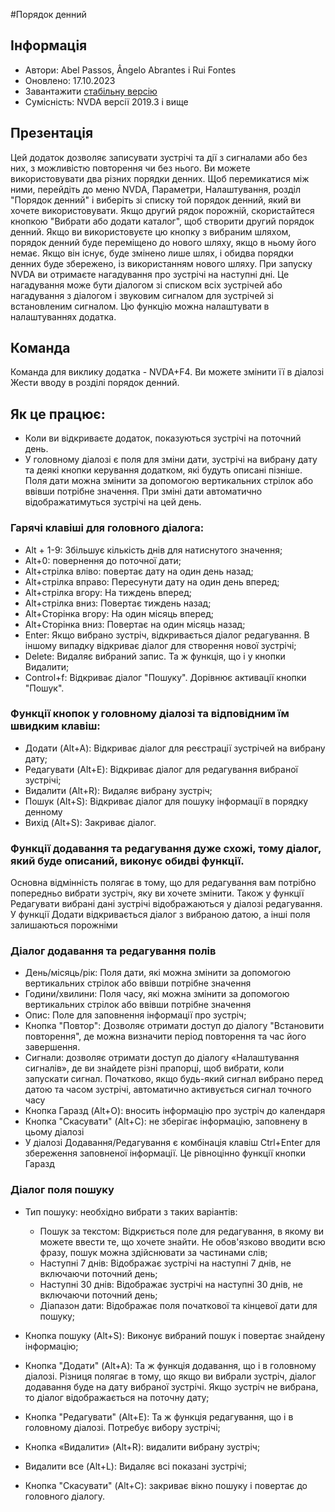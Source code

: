 #Порядок денний


## Інформація
* Автори: Abel Passos, Ângelo Abrantes і Rui Fontes
* Оновлено: 17.10.2023
* Завантажити [стабільну версію][1]
* Сумісність: NVDA версії 2019.3 і вище


## Презентація
Цей додаток дозволяє записувати зустрічі та дії з сигналами або без них, з можливістю повторення чи без нього.
Ви можете використовувати два різних порядки денних.
Щоб перемикатися між ними, перейдіть до меню NVDA, Параметри, Налаштування, розділ "Порядок денний" і виберіть зі списку той порядок денний, який ви хочете використовувати.
Якщо другий рядок порожній, скористайтеся кнопкою \"Вибрати або додати каталог\", щоб створити другий порядок денний.
Якщо ви використовуєте цю кнопку з вибраним шляхом, порядок денний буде переміщено до нового шляху, якщо в ньому його немає. Якщо він існує, буде змінено лише шлях, і обидва порядки денних буде збережено, із використанням нового шляху.
При запуску NVDA ви отримаєте нагадування про зустрічі на наступні дні. Це нагадування може бути діалогом зі списком всіх зустрічей або нагадування з діалогом і звуковим сигналом для зустрічей зі встановленим сигналом.
Цю функцію можна налаштувати в налаштуваннях додатка.


## Команда
Команда для виклику додатка - NVDA+F4.
Ви можете змінити її в діалозі Жести вводу в розділі порядок денний.


## Як це працює:
* Коли ви відкриваєте додаток, показуються зустрічі на поточний день.
* У головному діалозі є поля для зміни дати, зустрічі на вибрану дату та деякі кнопки керування додатком, які будуть описані пізніше.
Поля дати можна змінити за допомогою вертикальних стрілок або ввівши потрібне значення. При зміні дати автоматично відображатимуться зустрічі на цей день.


### Гарячі клавіші для головного діалога:


* Alt + 1-9: Збільшує кількість днів для натиснутого значення;
* Alt+0: повернення до поточної дати;
* Alt+стрілка вліво: повертає дату на один день назад;
* Alt+стрілка вправо: Пересунути дату на один день вперед;
* Alt+стрілка вгору: На тиждень вперед;
* Alt+стрілка вниз: Повертає тиждень назад;
* Alt+Сторінка вгору: На один місяць вперед;
* Alt+Сторінка вниз: Повертає на один місяць назад;
* Enter: Якщо вибрано зустріч, відкривається діалог редагування. В іншому випадку відкриває діалог для створення нової зустрічі;
* Delete: Видаляє вибраний запис. Та ж функція, що і у кнопки Видалити;
* Control+f: Відкриває діалог "Пошуку". Дорівнює активації кнопки "Пошук".


### Функції кнопок у головному діалозі та відповідним їм швидким клавіш:
* Додати (Alt+A): Відкриває діалог для реєстрації зустрічей на вибрану дату;
* Редагувати (Alt+E): Відкриває діалог для редагування вибраної зустрічі;
* Видалити (Alt+R): Видаляє вибрану зустріч;
* Пошук (Alt+S): Відкриває діалог для пошуку інформації в порядку денному
* Вихід (Alt+S): Закриває діалог.


### Функції додавання та редагування дуже схожі, тому діалог, який буде описаний, виконує обидві функції.
Основна відмінність полягає в тому, що для редагування вам потрібно попередньо вибрати зустріч, яку ви хочете змінити.
Також у функції Редагувати вибрані дані зустрічі відображаються у діалозі редагування. У функції Додати відкривається діалог з вибраною датою, а інші поля залишаються порожніми


### Діалог додавання та редагування полів
* День/місяць/рік: Поля дати, які можна змінити за допомогою вертикальних стрілок або ввівши потрібне значення
* Години/хвилини: Поля часу, які можна змінити за допомогою вертикальних стрілок або ввівши потрібне значення
* Опис: Поле для заповнення інформації про зустріч;
* Кнопка "Повтор": Дозволяє отримати доступ до діалогу "Встановити повторення", де можна визначити період повторення та час його завершення.
* Сигнали: дозволяє отримати доступ до діалогу «Налаштування сигналів», де ви знайдете різні прапорці, щоб вибрати, коли запускати сигнал. Початково, якщо будь-який сигнал вибрано перед датою та часом зустрічі, автоматично активується сигнал точного часу
* Кнопка Гаразд (Alt+O): вносить інформацію про зустріч до календаря
* Кнопка "Скасувати" (Alt+C): не зберігає інформацію, заповнену в цьому діалозі
* У діалозі Додавання/Редагування є комбінація клавіш Ctrl+Enter для збереження заповненої інформації. Це рівноцінно функції кнопки Гаразд


### Діалог поля пошуку
* Тип пошуку: необхідно вибрати з таких варіантів:

	* Пошук за текстом: Відкриється поле для редагування, в якому ви можете ввести те, що хочете знайти. Не обов'язково вводити всю фразу, пошук можна здійснювати за частинами слів;
	* Наступні 7 днів: Відображає зустрічі на наступні 7 днів, не включаючи поточний день;
	* Наступні 30 днів: Відображає зустрічі на наступні 30 днів, не включаючи поточний день;
	* Діапазон дати: Відображає поля початкової та кінцевої дати для пошуку;

* Кнопка пошуку (Alt+S): Виконує вибраний пошук і повертає знайдену інформацію;
* Кнопка "Додати" (Alt+A): Та ж функція додавання, що і в головному діалозі. Різниця полягає в тому, що якщо ви вибрали зустріч, діалог додавання буде на дату вибраної зустрічі. Якщо зустріч не вибрана, то діалог відображається на поточну дату;
* Кнопка "Редагувати" (Alt+E): Та ж функція редагування, що і в головному діалозі. Потребує вибору зустрічі;
* Кнопка «Видалити» (Alt+R): видалити вибрану зустріч;
* Видалити все (Alt+L): Видаляє всі показані зустрічі;
* Кнопка "Скасувати" (Alt+C): закриває вікно пошуку і повертає до головного діалогу.

[1]: https://github.com/ruifontes/agenda-for-NVDA/releases/download/2023.10.17/agenda-2023.10.17.nvda-addon
